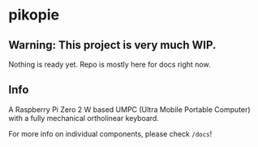 # pikopie
## Warning: This project is very much WIP.
Nothing is ready yet. Repo is mostly here for docs right now.

## Info

A Raspberry Pi Zero 2 W based UMPC (Ultra Mobile Portable Computer) with a fully mechanical ortholinear keyboard.

For more info on individual components, please check `/docs`!
